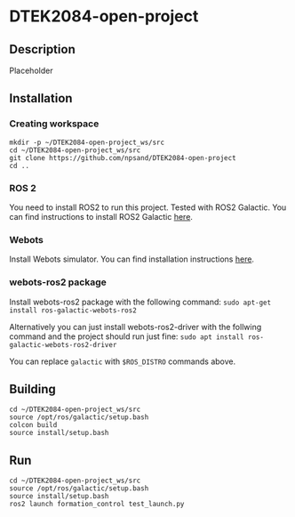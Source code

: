 # DTEK2084-open-project

## Description

Placeholder

## Installation

### Creating workspace
```
mkdir -p ~/DTEK2084-open-project_ws/src
cd ~/DTEK2084-open-project_ws/src
git clone https://github.com/npsand/DTEK2084-open-project
cd ..
```


### ROS 2
You need to install ROS2 to run this project. Tested with ROS2 Galactic. You can find instructions to install ROS2 Galactic [here](https://docs.ros.org/en/galactic/Installation.html).

### Webots
Install Webots simulator. You can find installation instructions [here](https://cyberbotics.com/doc/guide/installing-webots).

### webots-ros2 package

Install webots-ros2 package with the following command:
`sudo apt-get install ros-galactic-webots-ros2`

Alternatively you can just install webots-ros2-driver with the follwing command and the project should run just fine:
`sudo apt install ros-galactic-webots-ros2-driver`

You can replace `galactic` with `$ROS_DISTRO` commands above.

## Building
```
cd ~/DTEK2084-open-project_ws/src
source /opt/ros/galactic/setup.bash
colcon build
source install/setup.bash
```

## Run
```
cd ~/DTEK2084-open-project_ws/src
source /opt/ros/galactic/setup.bash
source install/setup.bash
ros2 launch formation_control test_launch.py

```
